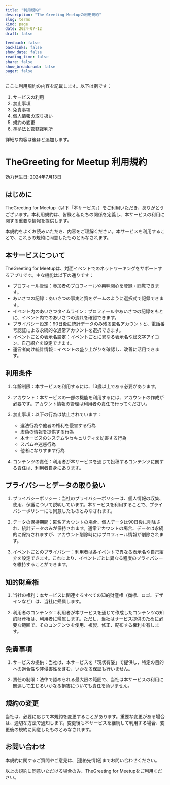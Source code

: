 ```yaml
---
title: "利用規約"
description: "The Greeting Meetupの利用規約"
slug: terms
kind: page
date: 2024-07-12
draft: false

feedback: false
backlinks: false
show_date: false
reading_time: false
share: false
show_breadcrumb: false
pager: false
---
```


ここに利用規約の内容を記載します。以下は例です：

1. サービスの利用
2. 禁止事項
3. 免責事項
4. 個人情報の取り扱い
5. 規約の変更
6. 準拠法と管轄裁判所

詳細な内容は後ほど追加します。
# TheGreeting for Meetup 利用規約

効力発生日: 2024年7月13日

## はじめに

TheGreeting for Meetup（以下「本サービス」）をご利用いただき、ありがとうございます。本利用規約は、皆様と私たちの関係を定義し、本サービスの利用に関する重要な情報を提供します。

本規約をよくお読みいただき、内容をご理解ください。本サービスを利用することで、これらの規約に同意したものとみなされます。

## 本サービスについて

TheGreeting for Meetupは、対面イベントでのネットワーキングをサポートするアプリです。主な機能は以下の通りです：

- プロフィール管理：参加者のプロフィールや興味関心を登録・閲覧できます。
- あいさつの記録：あいさつの事実と質をゲームのように選択式で記録できます。
- イベント内のあいさつタイムライン：プロフィールやあいさつの記録をもとに、イベント内でのあいさつの流れを確認できます。
- プライバシー設定：90日後に統計データのみ残る匿名アカウントと、電話番号認証による永続的な通常アカウントを選択できます。
- イベントごとの表示名設定：イベントごとに異なる表示名や絵文字アイコン、自己紹介を設定できます。
- 運営者向け統計情報：イベントの盛り上がりを確認し、改善に活用できます。

## 利用条件

1. 年齢制限：本サービスを利用するには、13歳以上である必要があります。

2. アカウント：本サービスの一部の機能を利用するには、アカウントの作成が必要です。アカウント情報の管理は利用者の責任で行ってください。

3. 禁止事項：以下の行為は禁止されています：
   - 違法行為や他者の権利を侵害する行為
   - 虚偽の情報を提供する行為
   - 本サービスのシステムやセキュリティを妨害する行為
   - スパムや迷惑行為
   - 他者になりすます行為

4. コンテンツの責任：利用者が本サービスを通じて投稿するコンテンツに関する責任は、利用者自身にあります。

## プライバシーとデータの取り扱い

1. プライバシーポリシー：当社のプライバシーポリシーは、個人情報の収集、使用、保護について説明しています。本サービスを利用することで、プライバシーポリシーにも同意したものとみなされます。

2. データの保持期間：匿名アカウントの場合、個人データは90日後に削除され、統計データのみが保持されます。通常アカウントの場合、データは永続的に保持されますが、アカウント削除時にはプロフィール情報が削除されます。

3. イベントごとのプライバシー：利用者は各イベントで異なる表示名や自己紹介を設定できます。これにより、イベントごとに異なる程度のプライバシーを維持することができます。

## 知的財産権

1. 当社の権利：本サービスに関連するすべての知的財産権（商標、ロゴ、デザインなど）は、当社に帰属します。

2. 利用者のコンテンツ：利用者が本サービスを通じて作成したコンテンツの知的財産権は、利用者に帰属します。ただし、当社はサービス提供のために必要な範囲で、そのコンテンツを使用、複製、修正、配布する権利を有します。

## 免責事項

1. サービスの提供：当社は、本サービスを「現状有姿」で提供し、特定の目的への適合性や非侵害性を含む、いかなる保証も行いません。

2. 責任の制限：法律で認められる最大限の範囲で、当社は本サービスの利用に関連して生じるいかなる損害についても責任を負いません。

## 規約の変更

当社は、必要に応じて本規約を変更することがあります。重要な変更がある場合は、適切な方法で通知します。変更後も本サービスを継続して利用する場合、変更後の規約に同意したものとみなされます。

## お問い合わせ

本規約に関するご質問やご意見は、[連絡先情報]までお問い合わせください。

以上の規約に同意いただける場合のみ、TheGreeting for Meetupをご利用ください。
